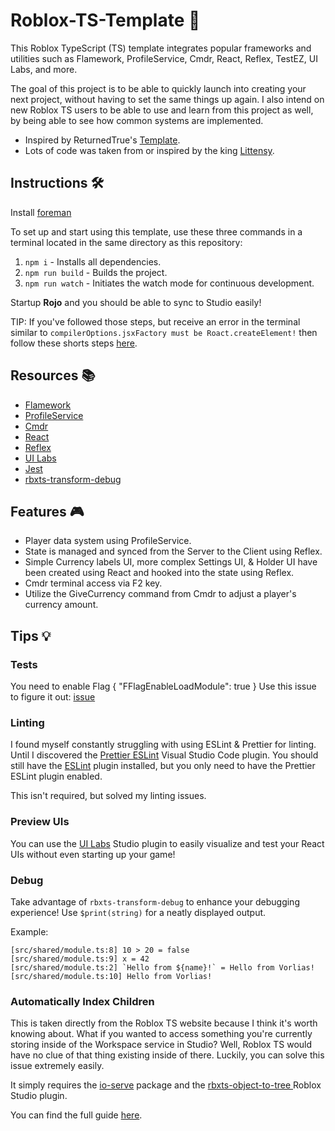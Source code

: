 # Roblox-TS-Template 🚀

This Roblox TypeScript (TS) template integrates popular frameworks and utilities such as Flamework, ProfileService, Cmdr, React, Reflex, TestEZ, UI Labs, and more.

The goal of this project is to be able to quickly launch into creating your next project, without having to set the same things up again. I also intend on new Roblox TS users to be able to use and learn from this project as well, by being able to see how common systems are implemented.

- Inspired by ReturnedTrue's [Template](https://github.com/ReturnedTrue/RobloxTSTemplate).
- Lots of code was taken from or inspired by the king [Littensy](https://github.com/littensy).

## Instructions 🛠️

Install [foreman](https://github.com/Roblox/foreman)

To set up and start using this template, use these three commands in a terminal located in the same directory as this repository:

1. `npm i` - Installs all dependencies.
2. `npm run build` - Builds the project.
3. `npm run watch` - Initiates the watch mode for continuous development.

Startup **Rojo** and you should be able to sync to Studio easily!

TIP: If you've followed those steps, but receive an error in the terminal similar to `compilerOptions.jsxFactory must be Roact.createElement!` then follow these shorts steps [here](https://www.npmjs.com/package/@rbxts/react-roblox#-troubleshooting).

## Resources 📚

* [Flamework](https://fireboltofdeath.dev/docs/flamework)
* [ProfileService](https://madstudioroblox.github.io/ProfileService/)
* [Cmdr](https://eryn.io/Cmdr/)
* [React](https://www.npmjs.com/package/@rbxts/react-roblox)
* [Reflex](https://littensy.github.io/reflex/)
* [UI Labs](https://ui-labs-roblox.github.io/ui-labs-docs/)
* [Jest](https://www.npmjs.com/package/@rbxts/jest)
* [rbxts-transform-debug](https://www.npmjs.com/package/rbxts-transform-debug)

## Features 🎮

- Player data system using ProfileService.
- State is managed and synced from the Server to the Client using Reflex.
- Simple Currency labels UI, more complex Settings UI, & Holder UI have been created using React and hooked into the state using Reflex.
- Cmdr terminal access via F2 key.
- Utilize the GiveCurrency command from Cmdr to adjust a player's currency amount.

## Tips 💡

### Tests
You need to enable Flag { "FFlagEnableLoadModule": true } 
Use this issue to figure it out: [issue](https://github.com/jsdotlua/jest-lua/issues/6)

### Linting
I found myself constantly struggling with using ESLint & Prettier for linting. Until I discovered the [Prettier ESLint](https://marketplace.visualstudio.com/items?itemName=rvest.vs-code-prettier-eslint) Visual Studio Code plugin. You should still have the [ESLint](https://marketplace.visualstudio.com/items?itemName=dbaeumer.vscode-eslint) plugin installed, but you only need to have the Prettier ESLint plugin enabled.

This isn't required, but solved my linting issues.

### Preview UIs
You can use the [UI Labs](https://ui-labs-roblox.github.io/ui-labs-docs/) Studio plugin to easily visualize and test your React UIs without even starting up your game!

### Debug
Take advantage of `rbxts-transform-debug` to enhance your debugging experience! Use `$print(string)` for a neatly displayed output.

Example:

```
[src/shared/module.ts:8] 10 > 20 = false
[src/shared/module.ts:9] x = 42
[src/shared/module.ts:2] `Hello from ${name}!` = Hello from Vorlias!
[src/shared/module.ts:10] Hello from Vorlias!
```

### Automatically Index Children
This is taken directly from the Roblox TS website because I think it's worth knowing about. What if you wanted to access something you're currently storing inside of the Workspace service in Studio? Well, Roblox TS would have no clue of that thing existing inside of there. Luckily, you can solve this issue extremely easily.

It simply requires the [io-serve](https://www.npmjs.com/package/io-serve) package and the [rbxts-object-to-tree
](https://create.roblox.com/store/asset/3379119778/rbxtsobjecttotree?externalSource=www) Roblox Studio plugin.

You can find the full guide [here](https://roblox-ts.com/docs/guides/indexing-children#rbxts-object-to-tree-plugin-by-validark).